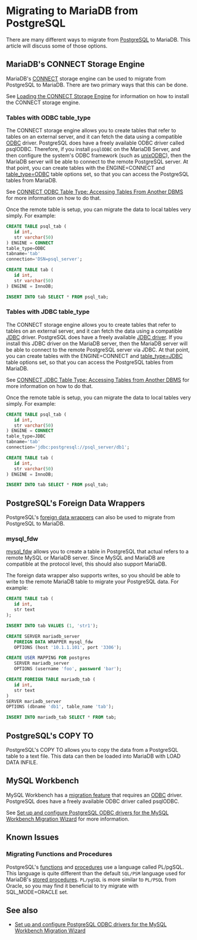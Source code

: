 # Migrating to MariaDB from PostgreSQL

There are many different ways to migrate from [PostgreSQL](https://www.postgresql.org/) to MariaDB. This article will discuss some of those options.

## MariaDB's CONNECT Storage Engine

MariaDB's [CONNECT](/columns-storage-engines-and-plugins/storage-engines/connect) storage engine can be used to migrate from PostgreSQL to MariaDB. There are two primary ways that this can be done.

See [Loading the CONNECT Storage Engine](/kb/en/loading-the-connect-storage-engine/) for information on how to install the CONNECT storage engine.

### Tables with ODBC table_type

The CONNECT storage engine allows you to create tables that refer to tables on an external server, and it can fetch the data using a compatible [ODBC](https://en.wikipedia.org/wiki/Open_Database_Connectivity) driver. PostgreSQL does have a freely available ODBC driver called <a undefined>psqlODBC</a>. Therefore, if you install `psqlODBC` on the MariaDB Server, and then configure the system's ODBC framework (such as [unixODBC](http://www.unixodbc.org/)), then the MariaDB server will be able to connect to the remote PostgreSQL server. At that point, you can create tables with the <a undefined>ENGINE=CONNECT</a> and [table_type=ODBC](/columns-storage-engines-and-plugins/storage-engines/connect/connect-table-types/connect-odbc-table-type-accessing-tables-from-another-dbms) table options set, so that you can access the PostgreSQL tables from MariaDB.

See [CONNECT ODBC Table Type: Accessing Tables From Another DBMS](/columns-storage-engines-and-plugins/storage-engines/connect/connect-table-types/connect-odbc-table-type-accessing-tables-from-another-dbms) for more information on how to do that.

Once the remote table is setup, you can migrate the data to local tables very simply. For example:

```sql
CREATE TABLE psql_tab (
   id int,
   str varchar(50)
) ENGINE = CONNECT
table_type=ODBC
tabname='tab'
connection='DSN=psql_server';

CREATE TABLE tab (
   id int,
   str varchar(50)
) ENGINE = InnoDB;

INSERT INTO tab SELECT * FROM psql_tab;
```

### Tables with JDBC table_type

The CONNECT storage engine allows you to create tables that refer to tables on an external server, and it can fetch the data using a compatible [JDBC](https://en.wikipedia.org/wiki/Java_Database_Connectivity) driver. PostgreSQL does have a freely available [JDBC driver](https://jdbc.postgresql.org/). If you install this JDBC driver on the MariaDB server, then the MariaDB server will be able to connect to the remote PostgreSQL server via JDBC. At that point, you can create tables with the <a undefined>ENGINE=CONNECT</a> and [table_type=JDBC](/columns-storage-engines-and-plugins/storage-engines/connect/connect-table-types/connect-odbc-table-type-accessing-tables-from-another-dbms) table options set, so that you can access the PostgreSQL tables from MariaDB.

See [CONNECT JDBC Table Type: Accessing Tables from Another DBMS](/columns-storage-engines-and-plugins/storage-engines/connect/connect-table-types/connect-jdbc-table-type-accessing-tables-from-another-dbms) for more information on how to do that.

Once the remote table is setup, you can migrate the data to local tables very simply. For example:

```sql
CREATE TABLE psql_tab (
   id int,
   str varchar(50)
) ENGINE = CONNECT
table_type=JDBC
tabname='tab'
connection='jdbc:postgresql://psql_server/db1';

CREATE TABLE tab (
   id int,
   str varchar(50)
) ENGINE = InnoDB;

INSERT INTO tab SELECT * FROM psql_tab;
```

## PostgreSQL's Foreign Data Wrappers

PostgreSQL's [foreign data wrappers](https://wiki.postgresql.org/wiki/Foreign_data_wrappers) can also be used to migrate from PostgreSQL to MariaDB.

### mysql_fdw

[mysql_fdw](https://github.com/EnterpriseDB/mysql_fdw) allows you to create a table in PostgreSQL that actual refers to a remote MySQL or MariaDB server. Since MySQL and MariaDB are compatible at the protocol level, this should also support MariaDB.

The foreign data wrapper also supports writes, so you should be able to write to the remote MariaDB table to migrate your PostgreSQL data. For example:

```sql
CREATE TABLE tab (
   id int,
   str text
);

INSERT INTO tab VALUES (1, 'str1');

CREATE SERVER mariadb_server
   FOREIGN DATA WRAPPER mysql_fdw
   OPTIONS (host '10.1.1.101', port '3306');

CREATE USER MAPPING FOR postgres
   SERVER mariadb_server
   OPTIONS (username 'foo', password 'bar');

CREATE FOREIGN TABLE mariadb_tab (
   id int,
   str text
)
SERVER mariadb_server
OPTIONS (dbname 'db1', table_name 'tab');

INSERT INTO mariadb_tab SELECT * FROM tab;
```

## PostgreSQL's COPY TO

PostgreSQL's <a undefined>COPY TO</a> allows you to copy the data from a PostgreSQL table to a text file. This data can then be loaded into MariaDB with <a undefined>LOAD DATA INFILE</a>.

## MySQL Workbench

MySQL Workbench has a [migration feature](https://www.mysql.com/products/workbench/migrate/) that requires an [ODBC](https://en.wikipedia.org/wiki/Open_Database_Connectivity) driver. PostgreSQL does have a freely available ODBC driver called <a undefined>psqlODBC</a>.

See [Set up and configure PostgreSQL ODBC drivers for the MySQL Workbench Migration Wizard](http://mysqlworkbench.org/2012/11/set-up-and-configure-postgresql-odbc-drivers-for-the-mysql-workbench-migration-wizard/) for more information.

## Known Issues

### Migrating Functions and Procedures

PostgreSQL's [functions](https://www.postgresql.org/docs/current/sql-createfunction.html) and [procedures](https://www.postgresql.org/docs/11/sql-createprocedure.html) use a language called <a undefined>PL/pgSQL</a>. This language is quite different than the default `SQL/PSM` language used for MariaDB's [stored procedures](/programming-customizing-mariadb/stored-routines/stored-procedures). `PL/pgSQL` is more similar to `PL/PSQL` from Oracle, so you may find it beneficial to try migrate with <a undefined>SQL_MODE=ORACLE</a> set.

## See also

- [Set up and configure PostgreSQL ODBC drivers for the MySQL Workbench Migration Wizard](http://mysqlworkbench.org/2012/11/set-up-and-configure-postgresql-odbc-drivers-for-the-mysql-workbench-migration-wizard/)